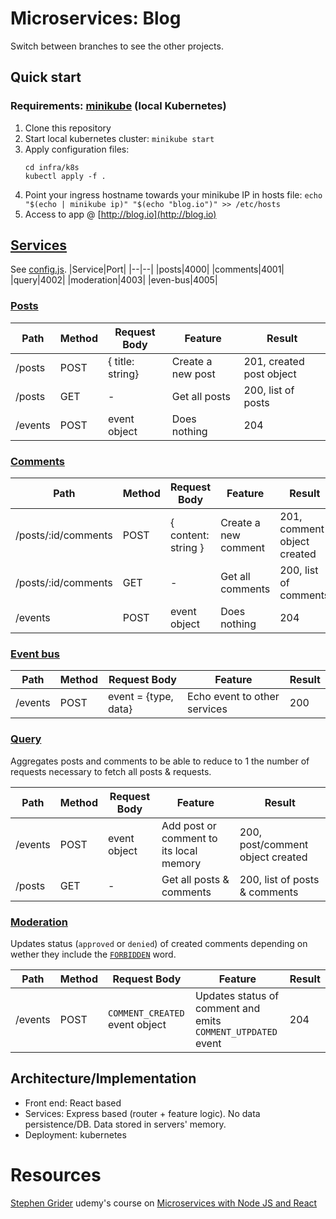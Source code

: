 # Microservices: Blog
Switch between branches to see the other projects.
## Quick start
### Requirements: [minikube](https://minikube.sigs.k8s.io/docs/start/) (local Kubernetes)

1. Clone this repository
2. Start local kubernetes cluster: `minikube start`
3. Apply configuration files:
    ```
    cd infra/k8s
    kubectl apply -f .
    ```
4. Point your ingress hostname towards your minikube IP in hosts file: `echo "$(echo | minikube ip)" "$(echo "blog.io")" >> /etc/hosts`
4. Access to app @ [http://blog.io](http://blog.io)

## [Services](./services)
See [config.js](./services/config.js).
|Service|Port|
|--|--|
|posts|4000|
|comments|4001|
|query|4002|
|moderation|4003|
|even-bus|4005|

### [Posts](./services/posts)
|Path|Method|Request Body|Feature|Result
|--|--|--|--|--|
|/posts|POST|{ title: string}|Create a new post|201, created post object
|/posts|GET|-|Get all posts|200, list of posts
|/events|POST|event object|Does nothing|204

### [Comments](./services/comments)
|Path|Method|Request Body|Feature|Result|
|--|--|--|--|--|
|/posts/:id/comments|POST|{ content: string }|Create a new comment|201, comment object created
|/posts/:id/comments|GET|-|Get all comments|200, list of comments
|/events|POST|event object|Does nothing|204

### [Event bus](./services/event-bus)

|Path|Method|Request Body|Feature|Result|
|--|--|--|--|--|
|/events|POST|event = {type, data}|Echo event to other services|200

### [Query](./services/query)
Aggregates posts and comments to be able to reduce to 1 the number of requests necessary to fetch all posts & requests.

|Path|Method|Request Body|Feature|Result|
|--|--|--|--|--|
|/events|POST|event object|Add post or comment to its local memory|200, post/comment object created
|/posts|GET|-|Get all posts & comments|200, list of posts & comments

### [Moderation](./services/moderation)
Updates status (`approved` or `denied`) of created comments depending on wether they include the [`FORBIDDEN`](https://github.com/r1oga/microservices/blob/949c5803ecadcb6ddbf502882e39f857f5c01cab/services/config.js#L16) word. 

|Path|Method|Request Body|Feature|Result|
|--|--|--|--|--|
|/events|POST|`COMMENT_CREATED` event object|Updates status of comment and emits `COMMENT_UTPDATED` event|204

## Architecture/Implementation
- Front end: React based
- Services: Express based (router + feature logic). No data persistence/DB. Data stored in servers' memory.
- Deployment: kubernetes


# Resources
[Stephen Grider](https://github.com/StephenGrider) udemy's course on [Microservices with Node JS and React](https://www.udemy.com/course/microservices-with-node-js-and-react/)